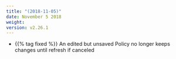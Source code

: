 ```yaml
---
title: "(2018-11-05)"
date: November 5 2018
weight:
version: v2.26.1
---
```


- {{% tag fixed %}} An edited but unsaved Policy no longer keeps changes until refresh if canceled 
